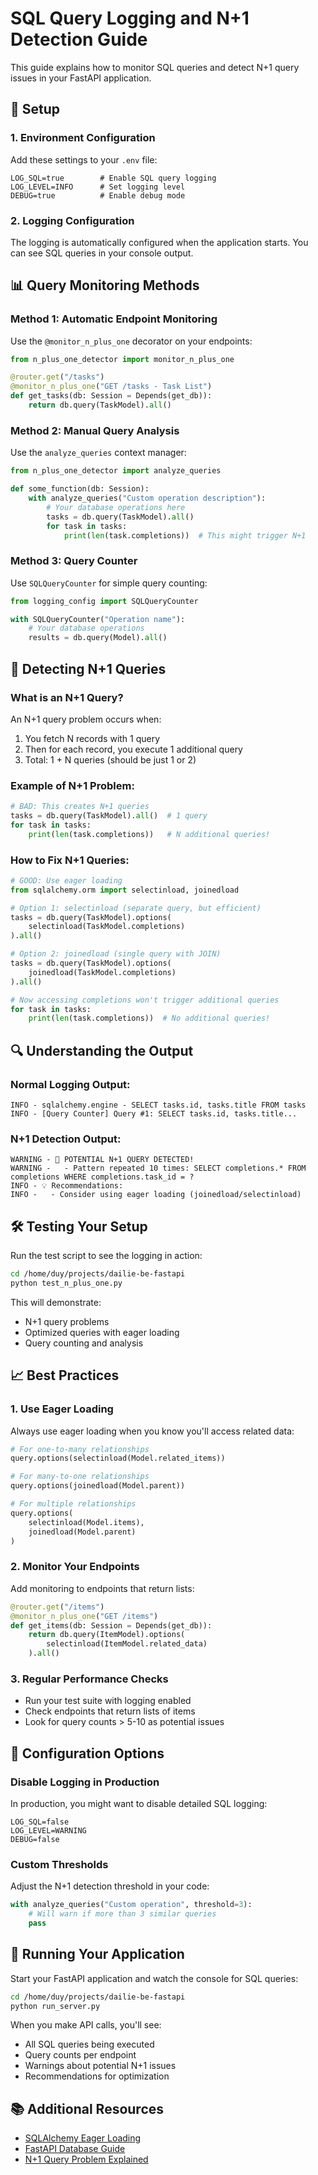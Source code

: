 # SQL Query Logging and N+1 Detection Guide

This guide explains how to monitor SQL queries and detect N+1 query issues in your FastAPI application.

## 🔧 Setup

### 1. Environment Configuration

Add these settings to your `.env` file:

```env
LOG_SQL=true        # Enable SQL query logging
LOG_LEVEL=INFO      # Set logging level
DEBUG=true          # Enable debug mode
```

### 2. Logging Configuration

The logging is automatically configured when the application starts. You can see SQL queries in your console output.

## 📊 Query Monitoring Methods

### Method 1: Automatic Endpoint Monitoring

Use the `@monitor_n_plus_one` decorator on your endpoints:

```python
from n_plus_one_detector import monitor_n_plus_one

@router.get("/tasks")
@monitor_n_plus_one("GET /tasks - Task List")
def get_tasks(db: Session = Depends(get_db)):
    return db.query(TaskModel).all()
```

### Method 2: Manual Query Analysis

Use the `analyze_queries` context manager:

```python
from n_plus_one_detector import analyze_queries

def some_function(db: Session):
    with analyze_queries("Custom operation description"):
        # Your database operations here
        tasks = db.query(TaskModel).all()
        for task in tasks:
            print(len(task.completions))  # This might trigger N+1
```

### Method 3: Query Counter

Use `SQLQueryCounter` for simple query counting:

```python
from logging_config import SQLQueryCounter

with SQLQueryCounter("Operation name"):
    # Your database operations
    results = db.query(Model).all()
```

## 🚨 Detecting N+1 Queries

### What is an N+1 Query?

An N+1 query problem occurs when:
1. You fetch N records with 1 query
2. Then for each record, you execute 1 additional query
3. Total: 1 + N queries (should be just 1 or 2)

### Example of N+1 Problem:

```python
# BAD: This creates N+1 queries
tasks = db.query(TaskModel).all()  # 1 query
for task in tasks:
    print(len(task.completions))   # N additional queries!
```

### How to Fix N+1 Queries:

```python
# GOOD: Use eager loading
from sqlalchemy.orm import selectinload, joinedload

# Option 1: selectinload (separate query, but efficient)
tasks = db.query(TaskModel).options(
    selectinload(TaskModel.completions)
).all()

# Option 2: joinedload (single query with JOIN)
tasks = db.query(TaskModel).options(
    joinedload(TaskModel.completions)
).all()

# Now accessing completions won't trigger additional queries
for task in tasks:
    print(len(task.completions))  # No additional queries!
```

## 🔍 Understanding the Output

### Normal Logging Output:
```
INFO - sqlalchemy.engine - SELECT tasks.id, tasks.title FROM tasks
INFO - [Query Counter] Query #1: SELECT tasks.id, tasks.title...
```

### N+1 Detection Output:
```
WARNING - 🚨 POTENTIAL N+1 QUERY DETECTED!
WARNING -   - Pattern repeated 10 times: SELECT completions.* FROM completions WHERE completions.task_id = ?
INFO - 💡 Recommendations:
INFO -   - Consider using eager loading (joinedload/selectinload)
```

## 🛠️ Testing Your Setup

Run the test script to see the logging in action:

```bash
cd /home/duy/projects/dailie-be-fastapi
python test_n_plus_one.py
```

This will demonstrate:
- N+1 query problems
- Optimized queries with eager loading
- Query counting and analysis

## 📈 Best Practices

### 1. Use Eager Loading

Always use eager loading when you know you'll access related data:

```python
# For one-to-many relationships
query.options(selectinload(Model.related_items))

# For many-to-one relationships  
query.options(joinedload(Model.parent))

# For multiple relationships
query.options(
    selectinload(Model.items),
    joinedload(Model.parent)
)
```

### 2. Monitor Your Endpoints

Add monitoring to endpoints that return lists:

```python
@router.get("/items")
@monitor_n_plus_one("GET /items")
def get_items(db: Session = Depends(get_db)):
    return db.query(ItemModel).options(
        selectinload(ItemModel.related_data)
    ).all()
```

### 3. Regular Performance Checks

- Run your test suite with logging enabled
- Check endpoints that return lists of items
- Look for query counts > 5-10 as potential issues

## 🔧 Configuration Options

### Disable Logging in Production

In production, you might want to disable detailed SQL logging:

```env
LOG_SQL=false
LOG_LEVEL=WARNING
DEBUG=false
```

### Custom Thresholds

Adjust the N+1 detection threshold in your code:

```python
with analyze_queries("Custom operation", threshold=3):
    # Will warn if more than 3 similar queries
    pass
```

## 🚀 Running Your Application

Start your FastAPI application and watch the console for SQL queries:

```bash
cd /home/duy/projects/dailie-be-fastapi
python run_server.py
```

When you make API calls, you'll see:
- All SQL queries being executed
- Query counts per endpoint
- Warnings about potential N+1 issues
- Recommendations for optimization

## 📚 Additional Resources

- [SQLAlchemy Eager Loading](https://docs.sqlalchemy.org/en/14/orm/loading_relationships.html)
- [FastAPI Database Guide](https://fastapi.tiangolo.com/tutorial/sql-databases/)
- [N+1 Query Problem Explained](https://stackoverflow.com/questions/97197/what-is-the-n1-selects-problem-in-orm-object-relational-mapping)
